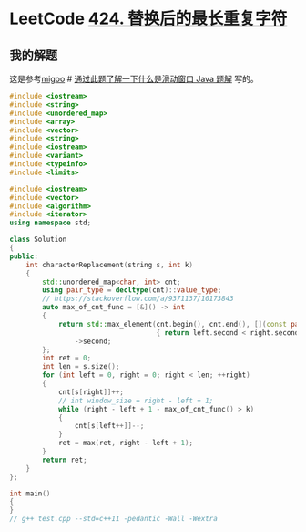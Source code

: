 # LeetCode [424. 替换后的最长重复字符](https://leetcode.cn/problems/longest-repeating-character-replacement/)



## 我的解题

这是参考[migoo](https://leetcode.cn/u/migoo/) # [通过此题了解一下什么是滑动窗口 Java 题解](https://leetcode.cn/problems/longest-repeating-character-replacement/solution/tong-guo-ci-ti-liao-jie-yi-xia-shi-yao-shi-hua-don/) 写的。

```C++
#include <iostream>
#include <string>
#include <unordered_map>
#include <array>
#include <vector>
#include <string>
#include <iostream>
#include <variant>
#include <typeinfo>
#include <limits>

#include <iostream>
#include <vector>
#include <algorithm>
#include <iterator>
using namespace std;

class Solution
{
public:
    int characterReplacement(string s, int k)
    {
        std::unordered_map<char, int> cnt;
        using pair_type = decltype(cnt)::value_type;
        // https://stackoverflow.com/a/9371137/10173843
        auto max_of_cnt_func = [&]() -> int
        {
            return std::max_element(cnt.begin(), cnt.end(), [](const pair_type &left, const pair_type &right)
                                    { return left.second < right.second; })
                ->second;
        };
        int ret = 0;
        int len = s.size();
        for (int left = 0, right = 0; right < len; ++right)
        {
            cnt[s[right]]++;
            // int window_size = right - left + 1;
            while (right - left + 1 - max_of_cnt_func() > k)
            {
                cnt[s[left++]]--;
            }
            ret = max(ret, right - left + 1);
        }
        return ret;
    }
};

int main()
{
}
// g++ test.cpp --std=c++11 -pedantic -Wall -Wextra

```

